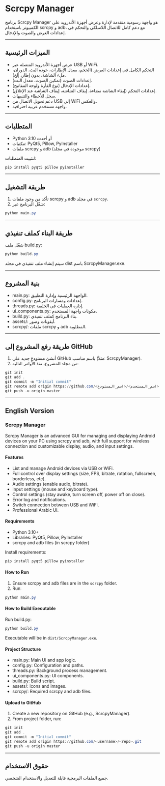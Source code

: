 # Scrcpy Manager

برنامج Scrcpy Manager هو واجهة رسومية متقدمة لإدارة وعرض أجهزة الأندرويد على الكمبيوتر باستخدام scrcpy و adb، مع دعم كامل للاتصال اللاسلكي والتحكم في إعدادات العرض والصوت والإدخال.

---

## الميزات الرئيسية
- عرض أجهزة الأندرويد المتصلة عبر USB أو WiFi.
- التحكم الكامل في إعدادات العرض (الحجم، معدل الإطارات، جودة البث، الدوران، ملء الشاشة، بدون إطار، إلخ).
- إعدادات الصوت (تمكين الصوت، معدل البت).
- إعدادات الإدخال (نوع الفأرة ولوحة المفاتيح).
- إعدادات التحكم (إبقاء الشاشة مضاءة، إيقاف الشاشة، إيقاف الشاشة عند الإغلاق).
- سجل للأخطاء والتنبيهات.
- دعم تحويل الاتصال من USB إلى WiFi والعكس.
- واجهة مستخدم عربية احترافية.

---

## المتطلبات
- Python 3.10 أو أحدث
- مكتبات: PyQt5, Pillow, PyInstaller
- ملفات scrcpy و adb (موجودة في مجلد scrcpy)

لتثبيت المتطلبات:
```powershell
pip install pyqt5 pillow pyinstaller
```

---

## طريقة التشغيل
1. تأكد من وجود ملفات scrcpy و adb في مجلد `scrcpy`.
2. شغّل البرنامج عبر:
```powershell
python main.py
```

---

## طريقة البناء كملف تنفيذي
شغّل ملف build.py:
```powershell
python build.py
```
سيتم إنشاء ملف تنفيذي في مجلد dist باسم ScrcpyManager.exe.

---

## بنية المشروع
- main.py: الواجهة الرئيسية وإدارة التطبيق.
- config.py: إعدادات ومسارات البرنامج.
- threads.py: إدارة العمليات في الخلفية.
- ui_components.py: مكونات واجهة المستخدم.
- build.py: بناء البرنامج كملف تنفيذي.
- assets/: أيقونات وصور.
- scrcpy/: ملفات scrcpy و adb المطلوبة.

---

## طريقة رفع المشروع إلى GitHub
1. أنشئ مستودع جديد على GitHub باسم مناسب (مثلاً: ScrcpyManager).
2. من مجلد المشروع، نفذ الأوامر التالية:
```powershell
git init
git add .
git commit -m "Initial commit"
git remote add origin https://github.com/<اسم_المستخدم>/<اسم_المستودع>.git
git push -u origin master
```

---

## English Version

### Scrcpy Manager
Scrcpy Manager is an advanced GUI for managing and displaying Android devices on your PC using scrcpy and adb, with full support for wireless connection and customizable display, audio, and input settings.

#### Features
- List and manage Android devices via USB or WiFi.
- Full control over display settings (size, FPS, bitrate, rotation, fullscreen, borderless, etc).
- Audio settings (enable audio, bitrate).
- Input settings (mouse and keyboard type).
- Control settings (stay awake, turn screen off, power off on close).
- Error log and notifications.
- Switch connection between USB and WiFi.
- Professional Arabic UI.

#### Requirements
- Python 3.10+
- Libraries: PyQt5, Pillow, PyInstaller
- scrcpy and adb files (in scrcpy folder)

Install requirements:
```powershell
pip install pyqt5 pillow pyinstaller
```

#### How to Run
1. Ensure scrcpy and adb files are in the `scrcpy` folder.
2. Run:
```powershell
python main.py
```

#### How to Build Executable
Run build.py:
```powershell
python build.py
```
Executable will be in `dist/ScrcpyManager.exe`.

#### Project Structure
- main.py: Main UI and app logic.
- config.py: Configuration and paths.
- threads.py: Background process management.
- ui_components.py: UI components.
- build.py: Build script.
- assets/: Icons and images.
- scrcpy/: Required scrcpy and adb files.

#### Upload to GitHub
1. Create a new repository on GitHub (e.g., ScrcpyManager).
2. From project folder, run:
```powershell
git init
git add .
git commit -m "Initial commit"
git remote add origin https://github.com/<username>/<repo>.git
git push -u origin master
```

---

## حقوق الاستخدام
جميع الملفات البرمجية قابلة للتعديل والاستخدام الشخصي.

